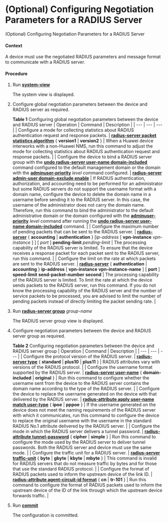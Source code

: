 (Optional) Configuring Negotiation Parameters for a RADIUS Server
=================================================================

(Optional) Configuring Negotiation Parameters for a RADIUS Server

#### Context

A device must use the negotiated RADIUS parameters and message format to communicate with a RADIUS server.


#### Procedure

1. Run [**system-view**](cmdqueryname=system-view)
   
   
   
   The system view is displayed.
2. Configure global negotiation parameters between the device and RADIUS server as required.
   
   
   
   **Table 1** Configuring global negotiation parameters between the device and RADIUS server
   | Operation | Command | Description |
   | --- | --- | --- |
   | Configure a mode for collecting statistics about RADIUS authentication request and response packets. | [**radius-server packet statistics algorithm**](cmdqueryname=radius-server+packet+statistics+algorithm) { **version1** | **version2** } | When a Huawei device interworks with a non-Huawei NMS, run this command to adjust the mode for collecting statistics about RADIUS authentication request and response packets. |
   | Configure the device to bind a RADIUS server group with the [**undo radius-server user-name domain-included**](cmdqueryname=radius-server+user-name%28RADIUS%E6%9C%8D%E5%8A%A1%E5%99%A8%E7%BB%84%E8%A7%86%E5%9B%BE%29) command configured to the default management domain or the domain with the [**adminuser-priority**](cmdqueryname=adminuser-priority) *level* command configured. | [**radius-server admin-user domain-exclude enable**](cmdqueryname=radius-server+admin-user+domain-exclude+enable) | If RADIUS authentication, authorization, and accounting need to be performed for an administrator but some RADIUS servers do not support the username format with a domain name, configure the device to delete the domain name in a username before sending it to the RADIUS server. In this case, the username of the administrator does not carry the domain name. Therefore, run this command to bind the administrator to the default administrative domain or the domain configured with the [**adminuser-priority**](cmdqueryname=adminuser-priority) *level* command after running the [**undo radius-server user-name domain-included**](cmdqueryname=undo+radius-server+user-name+domain-included) command. |
   | Configure the maximum number of pending packets that can be sent to the RADIUS server. | [**radius-server**](cmdqueryname=radius-server+pending-limit) { **accounting** | **authentication** } [*ip-address* [ **vpn-instance** *vpn-instance*  ] ] [ *port* ] **pending-limit** *pending-limit* | The processing capability of the RADIUS server is limited. To ensure that the device receives a response packet for each packet sent to the RADIUS server, run this command. |
   | Configure the limit on the rate at which packets are sent to the RADIUS server. | **[**radius-server**](cmdqueryname=radius-server)** { ****authentication**** | ****accounting**** } **ip-address** [ ****vpn-instance**** **vpn-instance-name** ] [ **port** ] ****speed-limit**** **send-packet-number** **second** | The processing capability of the RADIUS server is limited. To limit the rate at which the device sends packets to the RADIUS server, run this command.  If you do not know the processing capability of the RADIUS server and the number of service packets to be processed, you are advised to limit the number of pending packets instead of directly limiting the packet sending rate. |
3. Run [**radius-server group**](cmdqueryname=radius-server+group) *group-name*
   
   
   
   The RADIUS server group view is displayed.
4. Configure negotiation parameters between the device and RADIUS server group as required.
   
   
   
   **Table 2** Configuring negotiation parameters between the device and RADIUS server group
   | Operation | Command | Description |
   | --- | --- | --- |
   | Configure the protocol version of the RADIUS server. | [**radius-server type**](cmdqueryname=radius-server+type) { **standard** | **plus10** | **plus11** } | RADIUS attributes vary with versions of the RADIUS protocol. |
   | Configure the username format supported by the RADIUS server. | [**radius-server user-name**](cmdqueryname=radius-server+user-name) { **domain-included** | **original** } | Run this command to configure whether the username sent from the device to the RADIUS server contains the domain name according to the type of the RADIUS server. |
   | Configure the device to replace the username generated on the device with that delivered by the RADIUS server. | [**radius-attribute apply user-name match user-type**](cmdqueryname=radius-attribute+apply+user-name+match+user-type) { **ipoe** | **pppoe** } | If the username generated on the device does not meet the naming requirements of the RADIUS server with which it communicates, run this command to configure the device to replace the original username with the username in the standard RADIUS No.1 attribute delivered by the RADIUS server. |
   | Configure the mode in which the RADIUS server delivers a tunnel password. | [**radius-attribute tunnel-password**](cmdqueryname=radius-attribute+tunnel-password) { **cipher** | **simple** } | Run this command to configure the mode used by the RADIUS server to deliver tunnel passwords. Both the RADIUS server and device must use the same mode. |
   | Configure the traffic unit for a RADIUS server. | [**radius-server traffic-unit**](cmdqueryname=radius-server+traffic-unit) { **byte** | **gbyte** | **kbyte** | **mbyte** } | This command is invalid for RADIUS servers that do not measure traffic by bytes and for those that use the standard RADIUS protocol. |
   | Configure the format of RADIUS packets used to inform the upstream device of the link ID. | [**radius-attribute agent-circuit-id format**](cmdqueryname=radius-attribute+agent-circuit-id+format) { **cn** | **tr-101** } | Run this command to configure the format of RADIUS packets used to inform the upstream device of the ID of the link through which the upstream device forwards traffic. |
5. Run [**commit**](cmdqueryname=commit)
   
   
   
   The configuration is committed.